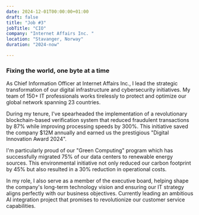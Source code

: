 ```yaml
---
date: 2024-12-01T00:00:00+01:00
draft: false
title: "Job #3"
jobTitle: "CIO"
company: "Internet Affairs Inc. "
location: "Stavanger, Norway"
duration: "2024-now"

---
```

### Fixing the world, one byte at a time

As Chief Information Officer at Internet Affairs Inc., I lead the strategic transformation of our digital infrastructure and cybersecurity initiatives. My team of 150+ IT professionals works tirelessly to protect and optimize our global network spanning 23 countries.

During my tenure, I've spearheaded the implementation of a revolutionary blockchain-based verification system that reduced fraudulent transactions by 87% while improving processing speeds by 300%. This initiative saved the company $12M annually and earned us the prestigious "Digital Innovation Award 2024".

I'm particularly proud of our "Green Computing" program which has successfully migrated 75% of our data centers to renewable energy sources. This environmental initiative not only reduced our carbon footprint by 45% but also resulted in a 30% reduction in operational costs.

In my role, I also serve as a member of the executive board, helping shape the company's long-term technology vision and ensuring our IT strategy aligns perfectly with our business objectives. Currently leading an ambitious AI integration project that promises to revolutionize our customer service capabilities.